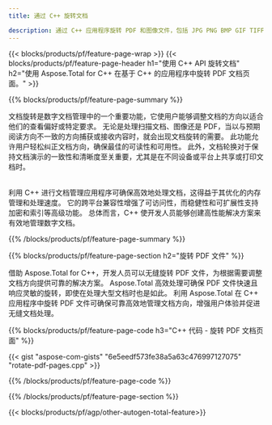```yaml
---
title: 通过 C++ 旋转文档 

description: 通过 C++ 应用程序旋转 PDF 和图像文件，包括 JPG PNG BMP GIF TIFF SVG。
---
```


{{< blocks/products/pf/feature-page-wrap >}}
{{< blocks/products/pf/feature-page-header h1="使用 C++ API 旋转文档" h2="使用 Aspose.Total for C++ 在基于 C++ 的应用程序中旋转 PDF 文档页面。" >}}

{{% blocks/products/pf/feature-page-summary %}}

文档旋转是数字文档管理中的一个重要功能，它使用户能够调整文档的方向以适合他们的查看偏好或特定要求。 无论是处理扫描文档、图像还是 PDF，当以与预期阅读方向不一致的方向捕获或接收内容时，就会出现文档旋转的需要。 此功能允许用户轻松纠正文档方向，确保最佳的可读性和可用性。 此外，文档轮换对于保持文档演示的一致性和清晰度至关重要，尤其是在不同设备或平台上共享或打印文档时。 <br /><br />

利用 C++ 进行文档管理应用程序可确保高效地处理文档，这得益于其优化的内存管理和处理速度。 它的跨平台兼容性增强了可访问性，而稳健性和可扩展性支持加密和索引等高级功能。 总体而言，C++ 使开发人员能够创建高性能解决方案来有效地管理数字文档。

{{% /blocks/products/pf/feature-page-summary  %}}


{{% blocks/products/pf/feature-page-section  h2="旋转 PDF 文件" %}}

借助 Aspose.Total for C++，开发人员可以无缝旋转 PDF 文件，为根据需要调整文档方向提供可靠的解决方案。 Aspose.Total 高效处理可确保 PDF 文件快速且响应灵敏的旋转，即使在处理大型文档时也是如此。 利用 Aspose.Total 在 C++ 应用程序中旋转 PDF 文件可确保可靠高效地管理文档方向，增强用户体验并促进无缝文档处理。

{{% blocks/products/pf/feature-page-code h3="C++ 代码 - 旋转 PDF 文档页面" %}}

{{< gist "aspose-com-gists" "6e5eedf573fe38a5a63c476997127075" "rotate-pdf-pages.cpp" >}}

{{% /blocks/products/pf/feature-page-code  %}}

{{% /blocks/products/pf/feature-page-section %}}

{{< blocks/products/pf/agp/other-autogen-total-feature>}}